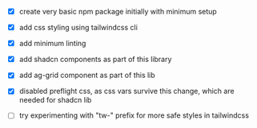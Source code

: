 - [x] create very basic npm package initially with minimum setup
- [x] add css styling using tailwindcss cli

- [x] add minimum linting

- [x] add shadcn components as part of this library
- [x] add ag-grid component as part of this lib

- [x] disabled preflight css, as css vars survive this change, which are needed for shadcn lib
- [ ] try experimenting with "tw-" prefix for more safe styles in tailwindcss
